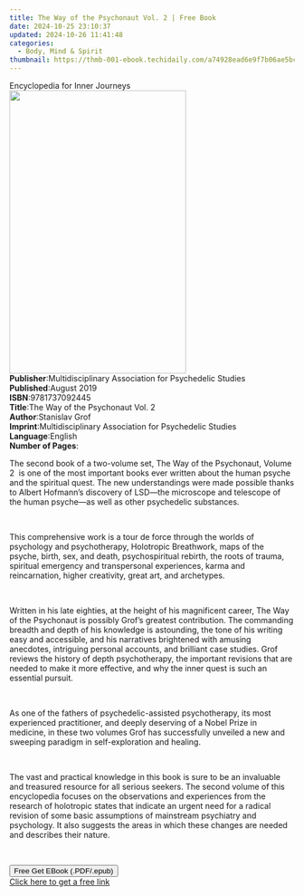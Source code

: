 ```yaml
---
title: The Way of the Psychonaut Vol. 2 | Free Book
date: 2024-10-25 23:10:37
updated: 2024-10-26 11:41:48
categories:
  - Body, Mind & Spirit
thumbnail: https://thmb-001-ebook.techidaily.com/a74928ead6e9f7b06ae5bc5e59cfb8984e8f43490ea84631548e2369c99947ff.jpg
---
```

<main id="book-container">
  <div class="flex flex-col">
    <div class="book-brief flex-1 py-6 px-4 sm:p-6 md:py-10 md:px-8">
      <!-- brief-->
      <div class="book-brief-main">Encyclopedia for Inner Journeys</div>
    </div>
    <div
      class="book-meta-info flex-1 grid gap-4 col-start-1 col-end-3 row-start-1 sm:mb-6 sm:grid-cols-4 lg:gap-6 lg:col-start-2 lg:row-end-6 lg:row-span-6 lg:mb-0"
    >
      <div
        class="book-meta-info-left place-content-center mt-4 p-4 text-sm leading-6 col-start-2 col-span-2 dark:text-slate-400"
      >
        <img
          class="w-full h-500 object-cover rounded-lg sm:h-255 sm:col-span-2 lg:col-span-full"
          src="https://img-001-ebook.techidaily.com/c958d33e7e20ac1f4eb4123c4f3c110ee9e5626fa27298f1092aa7a6eef3fcff.jpg"
          alt=""
          width="312"
          height="500"
        />
      </div>
      <div
        class="book-meta-info-right mt-2 col-start-1 row-start-2 col-span-3 self-center"
      >
        <!-- meta data  -->
        <div class="flex flex-col px-4 md:px-8">
          <div class="flex-1">
            <strong>Publisher</strong>:<span class="px-2"
              >Multidisciplinary Association for Psychedelic Studies</span
            >
          </div>
          <div class="flex-1">
            <strong>Published</strong>:<span class="px-2">August 2019</span>
          </div>
          <div class="flex-1">
            <strong>ISBN</strong>:<span class="px-2">9781737092445</span>
          </div>
          <div class="flex-1">
            <strong>Title</strong>:<span class="px-2"
              >The Way of the Psychonaut Vol. 2</span
            >
          </div>
          <div class="flex-1">
            <strong>Author</strong>:<span class="px-2">Stanislav Grof</span>
          </div>
          <div class="flex-1">
            <strong>Imprint</strong>:<span class="px-2"
              >Multidisciplinary Association for Psychedelic Studies</span
            >
          </div>
          <div class="flex-1">
            <strong>Language</strong>:<span class="px-2">English</span>
          </div>
          <div class="flex-1">
            <strong>Number of Pages</strong>:<span class="px-2"></span>
          </div>
        </div>
      </div>
    </div>
    <div class="book-description flex-1 py-6 px-4 sm:p-6 md:py-10 md:px-8">
      <div class="book-description-main">
        <div accordion-content="" id="description">
          <span
            ><p dir="ltr">
              <span>The second book of a two-volume set, </span
              ><span>The Way of the Psychonaut, Volume 2 </span
              ><span
                >&nbsp;is one of the most important books ever written about the
                human psyche and the spiritual quest. The new understandings
                were made possible thanks to Albert Hofmann’s discovery of
                LSD―the microscope and telescope of the human psyche―as well as
                other psychedelic substances.&nbsp;</span
              >
            </p>
            <br />
            <p dir="ltr">
              <span
                >This comprehensive work is a tour de force through the worlds
                of psychology and psychotherapy, Holotropic Breathwork, maps of
                the psyche, birth, sex, and death, psychospiritual rebirth, the
                roots of trauma, spiritual emergency and transpersonal
                experiences, karma and reincarnation, higher creativity, great
                art, and archetypes.&nbsp;</span
              >
            </p>
            <br />
            <p dir="ltr">
              <span
                >Written in his late eighties, at the height of his magnificent
                career, </span
              ><span>The Way of the Psychonaut </span
              ><span
                >is possibly Grof’s greatest contribution. The commanding
                breadth and depth of his knowledge is astounding, the tone of
                his writing easy and accessible, and his narratives brightened
                with amusing anecdotes, intriguing personal accounts, and
                brilliant case studies. Grof reviews the history of depth
                psychotherapy, the important revisions that are needed to make
                it more effective, and why the inner quest is such an essential
                pursuit.</span
              >
            </p>
            <br />
            <p dir="ltr">
              <span
                >As one of the fathers of psychedelic-assisted psychotherapy,
                its most experienced practitioner, and deeply deserving of a
                Nobel Prize in medicine, in these two volumes Grof has
                successfully unveiled a new and sweeping paradigm in
                self-exploration and healing.&nbsp;</span
              >
            </p>
            <br />
            <p dir="ltr">
              <span
                >The vast and practical knowledge in this book is sure to be an
                invaluable and treasured resource for all serious seekers. The
                second volume of this encyclopedia focuses on the observations
                and experiences from the research of holotropic states that
                indicate an urgent need for a radical revision of some basic
                assumptions of mainstream psychiatry and psychology. It also
                suggests the areas in which these changes are needed and
                describes their nature.</span
              >
            </p>
            <p>
              <span><br /></span></p
          ></span>
        </div>
        <div class="accordion-fader"></div>
      </div>
    </div>
    <div class="book-excerpts flex-1 py-6 px-4 sm:p-6 md:py-10 md:px-8"></div>
    <div
      class="book-about-author flex-1 py-6 px-4 sm:p-6 md:py-10 md:px-8"
    ></div>
    <div class="book-free-get flex-1 py-6 px-4 sm:p-6 md:py-10 md:px-8">
      <button
        id="btn-free-get"
        class="bg-blue-500 hover:bg-blue-700 text-white font-bold py-2 px-4 rounded"
      >
        Free Get EBook (.PDF/.epub)
      </button>
      <div id="countdown-display" class="px-2 text-lg mt-2"></div>
      <a
        id="free-link"
        class="hidden bg-blue-500 hover:bg-blue-700 text-white font-bold py-2 px-4 rounded"
        href="https://www.ebooks.com/en-us/book/210279957/the-way-of-the-psychonaut-vol-2/stanislav-grof/"
        target="_blank"
        >Click here to get a free link</a
      >
    </div>
    <script>
      let countdownTime = 0;
      let countdownInterval = null;
      document
        .getElementById('btn-free-get')
        .addEventListener('click', startCountdown);
      function startCountdown() {
        countdownTime = new Date().getTime() + 60000 * 3;
        countdownInterval = setInterval(updateCountdown, 1000);
        document.getElementById('btn-free-get').disabled = true;
        document
          .getElementById('btn-free-get')
          .classList.add('bg-gray-500', 'cursor-not-allowed');
      }
      function updateCountdown() {
        let currentTime = new Date().getTime();
        let timeLeft = countdownTime - currentTime;
        let secondsLeft = Math.floor(timeLeft / 1000);
        document.getElementById('countdown-display').innerHTML =
          `Remaining time: ${secondsLeft} seconds.`;
        if (secondsLeft <= 0) {
          clearInterval(countdownInterval);
          document.getElementById('btn-free-get').classList.add('hidden');
          document.getElementById('free-link').classList.remove('hidden');
          document.getElementById('countdown-display').innerHTML = '';
        }
      }
    </script>
  </div>
</main>
